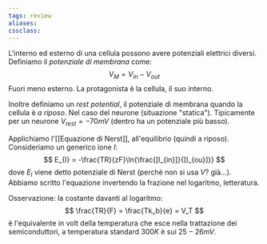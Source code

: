```yaml
---
tags: review
aliases:
cssclass:
---
```

 

L'interno ed esterno di una cellula possono avere potenziali elettrici diversi. Definiamo il _potenziale di membrana_ come:
$$
V_M = V_{in} - V_{out}
$$
Fuori meno esterno. La protagonista è la cellula, il suo interno.

Inoltre definiamo un _rest potential_, il potenziale di membrana quando la cellula è _a riposo_. Nel caso del neurone (situazione "statica"). Tipicamente per un neurone $V_{rest} = -70 mV$ (dentro ha un potenziale più basso).

Applichiamo l'[[Equazione di Nerst]], all'equilibrio (quindi a riposo). Consideriamo un generico ione $I$:
$$
E_{I} = -\frac{TR}{zF}\ln{\frac{[I_{in}]}{[I_{ou}]}}
$$
dove $E_I$ viene detto potenziale di Nerst (perchè non si usa $V$? già...). Abbiamo scritto l'equazione invertendo la frazione nel logaritmo, letteratura. 

Osservazione: la costante davanti al logaritmo:
$$
\frac{TR}{F} = \frac{Tk_b}{e} = V_T
$$
è l'equivalente in volt della temperatura che esce nella trattazione dei semiconduttori, a temperatura standard $300K$ è sui $25-26 mV$.

